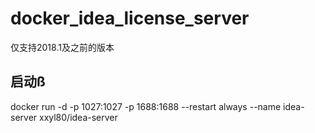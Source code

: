 # docker_idea_license_server
仅支持2018.1及之前的版本
## 启动ß
  docker run -d -p 1027:1027 -p 1688:1688 --restart always --name idea-server xxyl80/idea-server 
